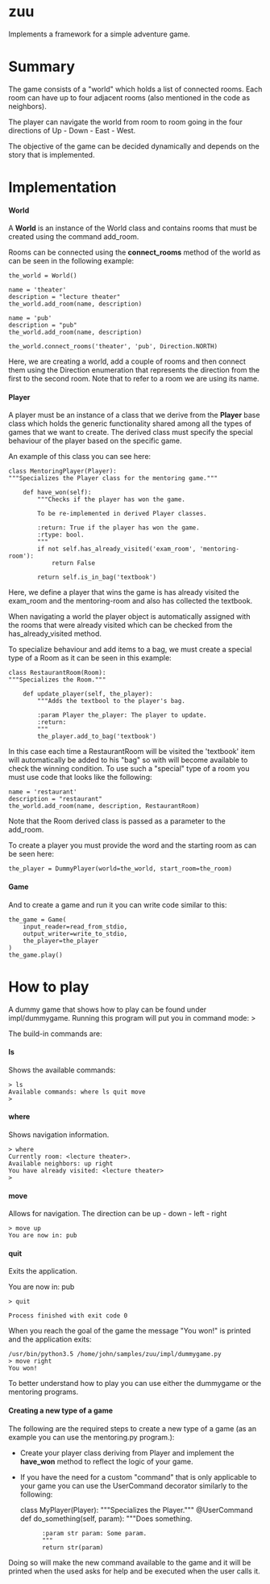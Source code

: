 # zuu
Implements a framework for a simple adventure game.

# Summary

The game consists of a "world" which holds a list of connected rooms. Each room
can have up to four adjacent rooms (also mentioned in the code as neighbors).

The player can navigate the world from room to room going in the four directions
of Up - Down - East - West.  

The objective of the game can be decided dynamically and depends on the story
that is implemented.

# Implementation

#### World

A **World** is an instance of the World class and contains rooms that must be 
created using the command add_room. 

Rooms can be connected using the **connect_rooms** method of the world as can 
be seen in the following example:

    the_world = World()

    name = 'theater'
    description = "lecture theater"
    the_world.add_room(name, description)

    name = 'pub'
    description = "pub"
    the_world.add_room(name, description)

    the_world.connect_rooms('theater', 'pub', Direction.NORTH)
      
Here, we are creating a world, add a couple of rooms and then connect them
using the Direction enumeration that represents the direction from the
first to the second room. Note that to refer to a room we are using
its name. 

#### Player

A player must be an instance of a class that we derive from the **Player**
base class which holds the generic functionality shared among all the types
of games that we want to create.  The derived class must specify the special
behaviour of the player based on the specific game.

An example of this class you can see here:

    class MentoringPlayer(Player):
    """Specializes the Player class for the mentoring game."""

        def have_won(self):
            """Checks if the player has won the game.
    
            To be re-implemented in derived Player classes.
    
            :return: True if the player has won the game.
            :rtype: bool.
            """
            if not self.has_already_visited('exam_room', 'mentoring-room'):
                return False
    
            return self.is_in_bag('textbook')
 
Here, we define a player that wins the game is has already visited the
exam_room and the mentoring-room and also has collected the textbook.

When navigating a world the player object is automatically assigned with
the rooms that were already visited which can be checked from the
has_already_visited method.

To specialize behaviour and add items to a bag, we must create a special
type of a Room as it can be seen in this example:

    class RestaurantRoom(Room):
    """Specializes the Room."""

        def update_player(self, the_player):
            """Adds the textbool to the player's bag.
    
            :param Player the_player: The player to update.
            :return:
            """
            the_player.add_to_bag('textbook')
     

In this case each time a RestaurantRoom will be visited the 'textbook' item
will automatically be added to his "bag" so with will become available to
check the winning condition.  To use such a "special" type of a room
you must use code that looks like the following:

    name = 'restaurant'
    description = "restaurant"
    the_world.add_room(name, description, RestaurantRoom)

Note that the Room derived class is passed as a parameter to the add_room.

To create a player you must provide the word and the starting room as 
can be seen here:

    the_player = DummyPlayer(world=the_world, start_room=the_room)

#### Game

And to create a game and run it you can write code similar to this:

    the_game = Game(
        input_reader=read_from_stdio,
        output_writer=write_to_stdio,
        the_player=the_player
    )
    the_game.play()



# How to play
A dummy game that shows how to play can be found under impl/dummygame. Running
this program will put you in command mode:
    > 
    
The build-in commands are:

#### ls

Shows the available commands:

    > ls
    Available commands: where ls quit move
    >
     

#### where

Shows navigation information. 

    > where
    Currently room: <lecture theater>. 
    Available neighbors: up right 
    You have already visited: <lecture theater>
    >
 
#### move <direction>

Allows for navigation. The direction can be up - down - left - right

    > move up
    You are now in: pub 

#### quit

Exits the application.

You are now in: pub
 
    > quit

    Process finished with exit code 0

When you reach the goal of the game the message "You won!" is printed and
the application exits:

    /usr/bin/python3.5 /home/john/samples/zuu/impl/dummygame.py
    > move right
    You won!

To better understand how to play you can use either the dummygame or the
mentoring programs.

#### Creating a new type of a game 

The following are the required steps to create a new type of a game (as 
an example you can use the mentoring.py program.):

* Create your player class deriving from Player and implement the **have_won**
method to reflect the logic of your game.
 
* If you have the need for a custom "command" that is only applicable to your
game you can use the UserCommand decorator similarly to the following: 


    class MyPlayer(Player):
        """Specializes the Player."""
        @UserCommand
        def do_something(self, param):
            """Does something.
            
            :param str param: Some param.
            """
            return str(param)
    
            
Doing so will make the new command available to the game and it will be 
printed when the used asks for help and be executed when the user calls it.        

     
